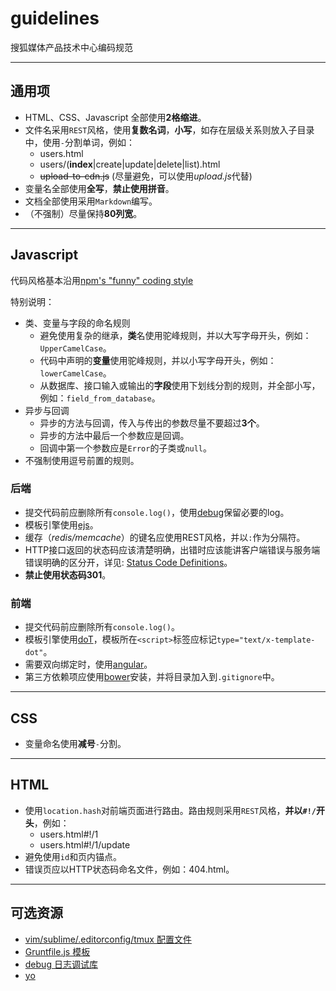 guidelines
==========

搜狐媒体产品技术中心编码规范

----

## 通用项

- HTML、CSS、Javascript 全部使用**2格缩进**。
- 文件名采用`REST`风格，使用**复数名词**，**小写**，如存在层级关系则放入子目录中，使用`-`分割单词，例如：
  - users.html
  - users/(**index**|create|update|delete|list).html
  - ~~upload-to-cdn.js~~ (尽量避免，可以使用*upload.js*代替)
- 变量名全部使用**全写**，**禁止使用拼音**。
- 文档全部使用采用`Markdown`编写。
- （不强制）尽量保持**80列宽**。

----

## Javascript

代码风格基本沿用[npm's "funny" coding style](https://docs.npmjs.com/misc/coding-style)

特别说明：

  - 类、变量与字段的命名规则
    - 避免使用复杂的继承，**类**名使用驼峰规则，并以大写字母开头，例如：`UpperCamelCase`。
    - 代码中声明的**变量**使用驼峰规则，并以小写字母开头，例如：`lowerCamelCase`。
    - 从数据库、接口输入或输出的**字段**使用下划线分割的规则，并全部小写，例如：`field_from_database`。
  - 异步与回调
    - 异步的方法与回调，传入与传出的参数尽量不要超过**3个**。
    - 异步的方法中最后一个参数应是回调。
    - 回调中第一个参数应是`Error`的子类或`null`。
  - 不强制使用逗号前置的规则。

### 后端

- 提交代码前应删除所有`console.log()`，使用[debug](https://github.com/visionmedia/debug)保留必要的log。
- 模板引擎使用[ejs](https://github.com/tj/ejs)。
- 缓存（*redis/memcache*）的键名应使用REST风格，并以`:`作为分隔符。
- HTTP接口返回的状态码应该清楚明确，出错时应该能讲客户端错误与服务端错误明确的区分开，详见:
  [Status Code Definitions](http://www.w3.org/Protocols/rfc2616/rfc2616-sec10.html)。
- **禁止使用状态码301**。

### 前端

- 提交代码前应删除所有`console.log()`。
- 模板引擎使用[doT](https://github.com/olado/doT)，模板所在`<script>`标签应标记`type="text/x-template-dot"`。
- 需要双向绑定时，使用[angular](https://github.com/angular/angular)。
- 第三方依赖项应使用[bower](https://github.com/bower/bower)安装，并将目录加入到`.gitignore`中。

----

## CSS

- 变量命名使用**减号**`-`分割。

----

## HTML

- 使用`location.hash`对前端页面进行路由。路由规则采用`REST`风格，**并以`#!/`开头**，例如：
  - users.html#!/1
  - users.html#!/1/update
- 避免使用`id`和页内锚点。
- 错误页应以HTTP状态码命名文件，例如：404.html。

----

## 可选资源

- [vim/sublime/.editorconfig/tmux 配置文件](https://github.com/crzidea/vimrc)
- [Gruntfile.js 模板](https://github.com/yeoman/yeoman.io/blob/master/Gruntfile.js)
- [debug 日志调试库](https://github.com/visionmedia/debug)
- [yo](https://github.com/yeoman/yo)
